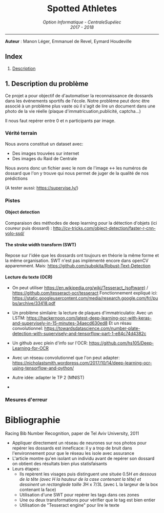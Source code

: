 <h1 align='center'> Spotted Athletes </h1>
<p align='center'>
<i>Option Informatique - CentraleSupélec <br>
2017 - 2018 <hr></i></p>

__Auteur__ : Manon Léger, Emmanuel de Revel, Eymard Houdeville<br>

## Index
1. [Description](#description)


## <a name="description"></a>1. Description du problème
Ce projet a pour objectif de d'automatiser la reconnaissance de dossards dans les événements sportifs de l'école.
Notre problème peut donc être associé à un problème plus vaste où il s'agit de lire un document dans une photo de la vie réelle (plaque d'immatricuation,publicité, captcha...)

Il nous faut repérer entre 0 et n participants par image.

### Vérité terrain

Nous avons constitué un dataset avec:
- Des images trouvées sur internet
- Des images du Raid de Centrale

Nous avons donc un fichier avec le nom de l'image <-> les numéros de dossard que l'on y trouve qui nous permet de juger de la qualité de nos prédictions

(A tester aussi: https://supervise.ly/)

###  Pistes

#### Object detection
Comparaison des méthodes de deep learning pour la détection d'objets (ici coureur puis dossard) : http://cv-tricks.com/object-detection/faster-r-cnn-yolo-ssd/

#### The stroke width transform (SWT)
Repose sur l'idée que les dossards ont toujours en théorie la même forme et la même organisation.
SWT n'est pas implémenté encore dans openCV apparemment. Mais: https://github.com/subokita/Robust-Text-Detection

#### Lecture du texte (OCR)

- On peut utiliser https://en.wikipedia.org/wiki/Tesseract_(software) / https://github.com/tesseract-ocr/tesseract
Fonctionnement expliqué ici: https://static.googleusercontent.com/media/research.google.com/fr//pubs/archive/33418.pdf

- Un problème similaire: la lecture de plaques d'immatriculatio:
Avec un LSTM: https://hackernoon.com/latest-deep-learning-ocr-with-keras-and-supervisely-in-15-minutes-34aecd630ed8
Et un résau convolutionnel: https://towardsdatascience.com/number-plate-detection-with-supervisely-and-tensorflow-part-1-e84c74d4382c

- Un github avec plein d'info sur l'OCR: https://github.com/hs105/Deep-Learning-for-OCR
- Avec un réseau convolutionnel que l'on peut adapter: https://nicholastsmith.wordpress.com/2017/10/14/deep-learning-ocr-using-tensorflow-and-python/
- Autre idée: adapter le TP 2 (MNIST)

-
### Mesures d'erreur


# Bibliographie
Racing Bib Number Recognition, paper de Tel Aviv University, 2011

  - Appliquer directement un réseau de neurones sur nos photos pour repérer les dossards est inneficace: il y a trop de bruit dans l'environnement pour que le réseau les isole avec assurance
  - L'article montre qu'en isolant un individu avant de repérer son dossard on obtient des résultats bien plus statisfaisants
  - Leurs étapes:
    - Ils repèrent les visages puis distinguent une située 0.5*H en dessous de la tête (avec H la hauteur de la case contenant la tête) et dessinent un rectanglede taille 3*H x 7/3L (avec L la largeur de la box contenant la face)
    - Utilisation d'une SWT pour repérer les tags dans ces zones
    - Une ou deux transformations pour vérifier que le tag est bien entier
    - Utilisation de "Tesseract engine" pour lire le texte
